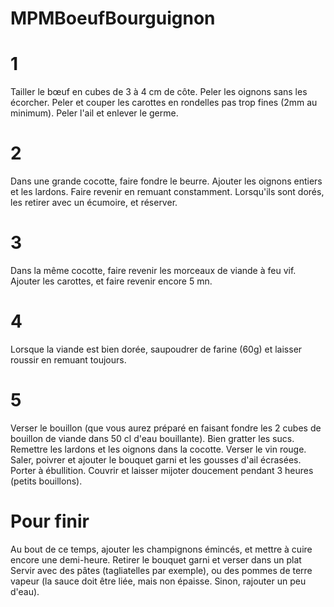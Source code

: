 # MPMBoeufBourguignon

# 1
Tailler le bœuf en cubes de 3 à 4 cm de côte. 
Peler les oignons sans les écorcher. 
Peler et couper les carottes en rondelles pas trop fines (2mm au minimum). 
Peler l'ail et enlever le germe. 

# 2
Dans une grande cocotte, faire fondre le beurre. 
Ajouter les oignons entiers et les lardons. Faire revenir en remuant constamment. Lorsqu'ils sont dorés, les retirer avec un écumoire, et réserver. 

# 3
Dans la même cocotte, faire revenir les morceaux de viande à feu vif. Ajouter les carottes, et faire revenir encore 5 mn. 

# 4
Lorsque la viande est bien dorée, saupoudrer de farine (60g) et laisser roussir en remuant toujours.

# 5
Verser le bouillon (que vous aurez préparé en faisant fondre les 2 cubes de bouillon de viande dans 50 cl d'eau bouillante). Bien gratter les sucs. Remettre les lardons et les oignons dans la cocotte. Verser le vin rouge. Saler, poivrer et ajouter le bouquet garni et les gousses d'ail écrasées. Porter à ébullition. Couvrir et laisser mijoter doucement pendant 3 heures (petits bouillons). 

# Pour finir 
Au bout de ce temps, ajouter les champignons émincés, et mettre à cuire encore une demi-heure. Retirer le bouquet garni et verser dans un plat Servir avec des pâtes (tagliatelles par exemple), ou des pommes de terre vapeur (la sauce doit être liée, mais non épaisse. Sinon, rajouter un peu d'eau).

